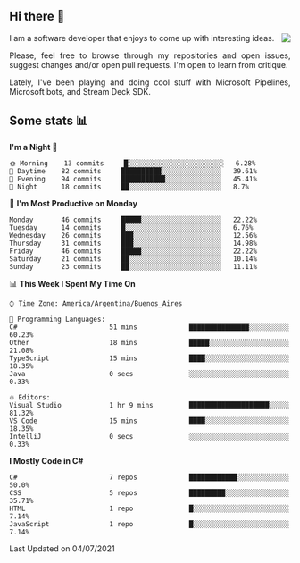 ## Hi there :slightly_smiling_face:

<img src="https://github-readme-stats.vercel.app/api?username=victorgrycuk&show_icons=true&count_private=true&title_color=F7941E&icon_color=F7941E" align="right">

<p align="justify">
I am a software developer that enjoys to come up with interesting ideas.
<p/>

<p align= "justify">
Please, feel free to browse through my repositories and open issues, suggest changes and/or open pull requests. I'm open to learn from critique.
<p/>

<p align= "justify">
Lately, I've been playing and doing cool stuff with Microsoft Pipelines, Microsoft bots, and Stream Deck SDK.
<p/>

## Some stats :bar_chart:
<!--START_SECTION:waka-->
**I'm a Night 🦉** 

```text
🌞 Morning    13 commits     █░░░░░░░░░░░░░░░░░░░░░░░░   6.28% 
🌆 Daytime    82 commits     ██████████░░░░░░░░░░░░░░░   39.61% 
🌃 Evening    94 commits     ███████████░░░░░░░░░░░░░░   45.41% 
🌙 Night      18 commits     ██░░░░░░░░░░░░░░░░░░░░░░░   8.7%

```
📅 **I'm Most Productive on Monday** 

```text
Monday       46 commits     █████░░░░░░░░░░░░░░░░░░░░   22.22% 
Tuesday      14 commits     █░░░░░░░░░░░░░░░░░░░░░░░░   6.76% 
Wednesday    26 commits     ███░░░░░░░░░░░░░░░░░░░░░░   12.56% 
Thursday     31 commits     ███░░░░░░░░░░░░░░░░░░░░░░   14.98% 
Friday       46 commits     █████░░░░░░░░░░░░░░░░░░░░   22.22% 
Saturday     21 commits     ██░░░░░░░░░░░░░░░░░░░░░░░   10.14% 
Sunday       23 commits     ██░░░░░░░░░░░░░░░░░░░░░░░   11.11%

```


📊 **This Week I Spent My Time On** 

```text
⌚︎ Time Zone: America/Argentina/Buenos_Aires

💬 Programming Languages: 
C#                       51 mins             ███████████████░░░░░░░░░░   60.23% 
Other                    18 mins             █████░░░░░░░░░░░░░░░░░░░░   21.08% 
TypeScript               15 mins             ████░░░░░░░░░░░░░░░░░░░░░   18.35% 
Java                     0 secs              ░░░░░░░░░░░░░░░░░░░░░░░░░   0.33%

🔥 Editors: 
Visual Studio            1 hr 9 mins         ████████████████████░░░░░   81.32% 
VS Code                  15 mins             ████░░░░░░░░░░░░░░░░░░░░░   18.35% 
IntelliJ                 0 secs              ░░░░░░░░░░░░░░░░░░░░░░░░░   0.33%

```

**I Mostly Code in C#** 

```text
C#                       7 repos             ████████████░░░░░░░░░░░░░   50.0% 
CSS                      5 repos             █████████░░░░░░░░░░░░░░░░   35.71% 
HTML                     1 repo              █░░░░░░░░░░░░░░░░░░░░░░░░   7.14% 
JavaScript               1 repo              █░░░░░░░░░░░░░░░░░░░░░░░░   7.14%

```



 Last Updated on 04/07/2021
<!--END_SECTION:waka-->
